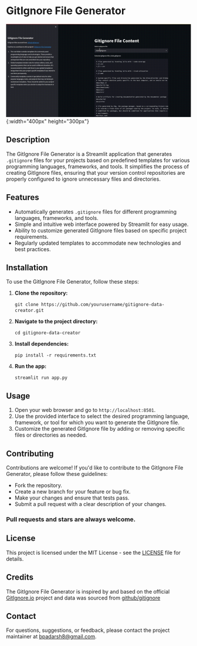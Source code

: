 # GitIgnore File Generator

![generate-gitignore demo Gif](/demo.gif){:width="400px" height="300px"}


## Description
The GitIgnore File Generator is a Streamlit application that generates `.gitignore` files for your projects based on predefined templates for various programming languages, frameworks, and tools. It simplifies the process of creating GitIgnore files, ensuring that your version control repositories are properly configured to ignore unnecessary files and directories.

## Features
- Automatically generates `.gitignore` files for different programming languages, frameworks, and tools.
- Simple and intuitive web interface powered by Streamlit for easy usage.
- Ability to customize generated GitIgnore files based on specific project requirements.
- Regularly updated templates to accommodate new technologies and best practices.

## Installation
To use the GitIgnore File Generator, follow these steps:

1. **Clone the repository:**
    ```
    git clone https://github.com/yourusername/gitignore-data-creator.git
    ```

2. **Navigate to the project directory:**
    ```
    cd gitignore-data-creator
    ```

3. **Install dependencies:**
    ```
    pip install -r requirements.txt
    ```

4. **Run the app:**
    ```
    streamlit run app.py
    ```

## Usage
1. Open your web browser and go to `http://localhost:8501`.
2. Use the provided interface to select the desired programming language, framework, or tool for which you want to generate the GitIgnore file.
3. Customize the generated GitIgnore file by adding or removing specific files or directories as needed.

## Contributing
Contributions are welcome! If you'd like to contribute to the GitIgnore File Generator, please follow these guidelines:
- Fork the repository.
- Create a new branch for your feature or bug fix.
- Make your changes and ensure that tests pass.
- Submit a pull request with a clear description of your changes.
### Pull requests and stars are always welcome.
## License
This project is licensed under the MIT License - see the [LICENSE](LICENSE) file for details.

## Credits
The GitIgnore File Generator is inspired by and based on the official [GitIgnore.io](https://www.gitignore.io/) project and data was sourced from [github/gitignore](https://github.com/github/gitignore)

## Contact
For questions, suggestions, or feedback, please contact the project maintainer at [bpadarsh8@gmail.com](mailto:bpadarsh8@gmail.com).
